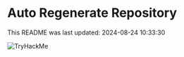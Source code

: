# Auto Regenerate Repository

This README was last updated: 2024-08-24 10:33:30

 ![TryHackMe](https://tryhackme.com/badge/533634)